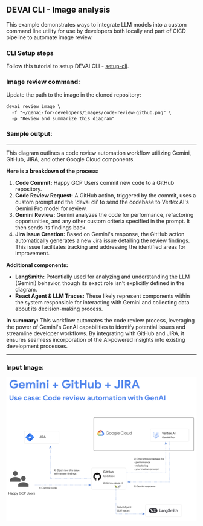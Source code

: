 ## DEVAI CLI - Image analysis

This example demonstrates ways to integrate LLM models into a custom command line utility for use by developers both locally and part of CICD pipeline to automate image review.

### CLI Setup steps

Follow this tutorial to setup DEVAI CLI - [setup-cli](../setup-cli.md).


### Image review command:

Update the path to the image in the cloned repository:
```
devai review image \
  -f "~/genai-for-developers/images/code-review-github.png" \
  -p "Review and summarize this diagram"  
```

### Sample output:
---
This diagram outlines a code review automation workflow utilizing Gemini, GitHub, JIRA, and other Google Cloud components.

**Here is a breakdown of the process:**

1. **Code Commit:** Happy GCP Users commit new code to a GitHub repository.
2. **Code Review Request:** A GitHub action, triggered by the commit, uses a custom prompt and the 'devai cli' to send the codebase to Vertex AI's Gemini Pro model for review.
3. **Gemini Review:** Gemini analyzes the code for performance, refactoring opportunities, and any other custom criteria specified in the prompt. It then sends its findings back. 
4. **Jira Issue Creation:**  Based on Gemini's response, the GitHub action automatically generates a new Jira issue detailing the review findings. This issue facilitates tracking and addressing the identified areas for improvement.

**Additional components:**

* **LangSmith:** Potentially used for analyzing and understanding the LLM (Gemini) behavior, though its exact role isn't explicitly defined in the diagram.
* **React Agent & LLM Traces:**  These likely represent components within the system responsible for interacting with Gemini and collecting data about its decision-making process.

**In summary:** This workflow automates the code review process, leveraging the power of Gemini's GenAI capabilities to identify potential issues and streamline developer workflows. By integrating with GitHub and JIRA, it ensures seamless incorporation of the AI-powered insights into existing development processes.
 
---

### Input Image:
![Code Review](../../../images/code-review-github.png "Code Review")
